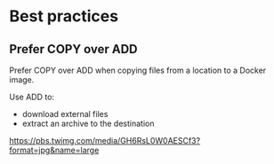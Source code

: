 # Best practices


## Prefer COPY over ADD
Prefer COPY over ADD when copying files from a location to a Docker image.

Use ADD to:
- download external files
- extract an archive to the destination

https://pbs.twimg.com/media/GH6RsL0W0AESCf3?format=jpg&name=large

